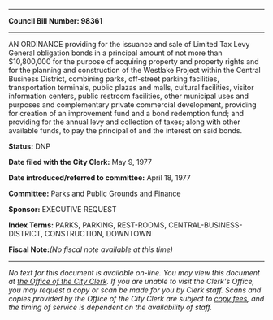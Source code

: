 

********

**Council Bill Number: 98361**
********

 AN ORDINANCE providing for the issuance and sale of Limited Tax Levy General obligation bonds in a principal amount of not more than $10,800,000 for the purpose of acquiring property and property rights and for the planning and construction of the Westlake Project within the Central Business District, combining parks, off-street parking facilities, transportation terminals, public plazas and malls, cultural facilities, visitor information centers, public restroom facilities, other municipal uses and purposes and complementary private commercial development, providing for creation of an improvement fund and a bond redemption fund; and providing for the annual levy and collection of taxes; along with other available funds, to pay the principal of and the interest on said bonds.

**Status:** DNP
   
**Date filed with the City Clerk:** May 9, 1977
   
   
**Date introduced/referred to committee:** April 18, 1977
   
**Committee:** Parks and Public Grounds and Finance
   
**Sponsor:** EXECUTIVE REQUEST
   
   
**Index Terms:** PARKS, PARKING, REST-ROOMS, CENTRAL-BUSINESS-DISTRICT, CONSTRUCTION, DOWNTOWN

**Fiscal Note:**_(No fiscal note available at this time)_
********

_No text for this document is available on-line. You may view this document at [the Office of the City Clerk](http://www.seattle.gov/leg/clerk/contactUs.htm). If you are unable to visit the Clerk's Office, you may request a copy or scan be made for you by Clerk staff. Scans and copies provided by the Office of the City Clerk are subject to [copy fees](http://clerk.seattle.gov/~public/clerkfees.htm), and the timing of service is dependent on the availability of staff._

